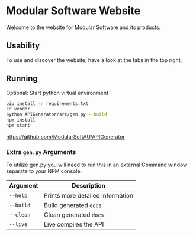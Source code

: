 # Modular Software Website

Welcome to the website for Modular Software and its products.

## Usability

To use and discover the website, have a look at the tabs in the top right.

## Running

Optional: Start python virtual environment

```bash
pip install -r requirements.txt
cd vendor
python APIGenerator/src/gen.py --build
npm install
npm start
```

<https://github.com/ModularSoftAU/APIGenerator>

### Extra `gen.py` Arguments

To utilize gen.py you will need to run this in an external Command window separate to your NPM console.

| Argument  | Description                      |
|-----------|----------------------------------|
| `--help`  | Prints more detailed information |
| `--build` | Build generated `docs`           |
| `--clean` | Clean generated `docs`           |
| `--live`  | Live compiles the API            |
